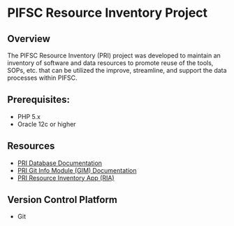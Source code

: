 # PIFSC Resource Inventory Project

## Overview
The PIFSC Resource Inventory (PRI) project was developed to maintain an inventory of software and data resources to promote reuse of the tools, SOPs, etc. that can be utilized the improve, streamline, and support the data processes within PIFSC.

## Prerequisites:
-   PHP 5.x
-   Oracle 12c or higher

## Resources
-   [PRI Database Documentation](./docs/PIFSC%20Resource%20Inventory%20Database%20Documentation.md)
-   [PRI Git Info Module (GIM) Documentation](./GIM/docs/PIFSC%20Resource%20Inventory%20Git%20Info%20Module%20-%20Technical%20Documentation.md)
-   [PRI Resource Inventory App (RIA)](./RIA/docs/PIFSC%20Resource%20Inventory%20Resource%20Inventory%20Application%20-%20Technical%20Documentation.md)

## Version Control Platform
- Git
